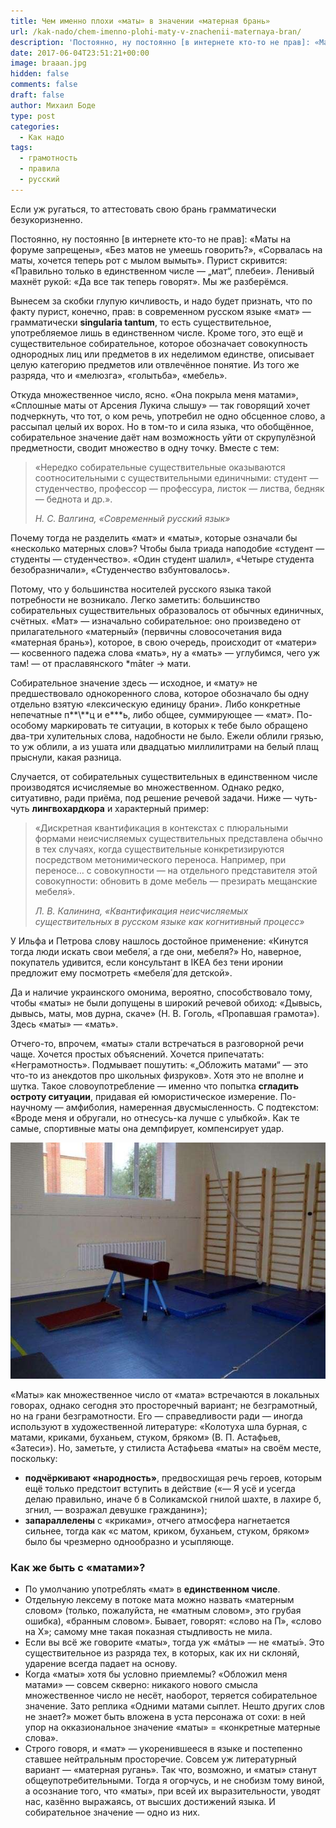 ```yaml
---
title: Чем именно плохи «маты» в значении «матерная брань»
url: /kak-nado/chem-imenno-plohi-maty-v-znachenii-maternaya-bran/
description: 'Постоянно, ну постоянно [в интернете кто-то не прав]: «Маты на форуме запрещены», «Без матов не умеешь говорить?», «Сорвалась на маты, хочется теперь рот с мылом вымыть». Пурист скривится: «Правильно только в единственном числе — „мат“, плебеи». Ленивый махнёт рукой: «Да все так теперь говорят». Мы же разберёмся.'
date: 2017-06-04T23:51:21+00:00
image: braaan.jpg
hidden: false
comments: false
draft: false
author: Михаил Боде
type: post
categories:
  - Как надо
tags:
  - грамотность
  - правила
  - русский
---
```

Если уж ругаться, то аттестовать свою брань грамматически безукоризненно.

Постоянно, ну постоянно [в интернете кто-то не прав]: «Маты на форуме запрещены», «Без матов не умеешь говорить?», «Сорвалась на маты, хочется теперь рот с мылом вымыть». Пурист скривится: «Правильно только в единственном числе — „мат“, плебеи». Ленивый махнёт рукой: «Да все так теперь говорят». Мы же разберёмся.

Вынесем за скобки глупую кичливость, и надо будет признать, что по факту пурист, конечно, прав: в современном русском языке «мат» — грамматически **singularia tantum**, то есть существительное, употребляемое лишь в единственном числе. Кроме того, это ещё и существительное собирательное, которое обозначает совокупность однородных лиц или предметов в их неделимом единстве, описывает целую категорию предметов или отвлечённое понятие. Из того же разряда, что и «мелюзга», «голытьба», «мебель».

Откуда множественное число, ясно. «Она покрыла меня матами», «Сплошные маты от Арсения Лукича слышу» — так говорящий хочет подчеркнуть, что тот, о ком речь, употребил не одно обсценное слово, а рассыпал целый их ворох. Но в том-то и сила языка, что обобщённое, собирательное значение даёт нам возможность уйти от скрупулёзной предметности, сводит множество в одну точку. Вместе с тем:

> «Нередко собирательные существительные оказываются соотносительными с существительными единичными: студент — студенчество, профессор — профессура, листок — листва, бедняк — беднота и др.».
> 
> _Н. С. Валгина, «Современный русский язык»_

Почему тогда не разделить «мат» и «маты», которые означали бы «несколько матерных слов»? Чтобы была триада наподобие «студент — студенты — студенчество». «Один студент шалил», «Четыре студента безобразничали», «Студенчество взбунтовалось».

Потому, что у большинства носителей русского языка такой потребности не возникало. Легко заметить: большинство собирательных существительных образовалось от обычных единичных, счётных. «Мат» — изначально собирательное: оно произведено от прилагательного «матерный» (первичны словосочетания вида «матерная брань»), которое, в свою очередь, происходит от «матери» — косвенного падежа слова «мать», ну а «мать» — углубимся, чего уж там! — от праславянского *māter → мати.

Собирательное значение здесь — исходное, и «мату» не предшествовало однокоренного слова, которое обозначало бы одну отдельно взятую «лексическую единицу брани». Либо конкретные непечатные п*\*\\*\*ц и е\*\**ь, либо общее, суммирующее — «мат». По-особому маркировать те ситуации, в которых к тебе было обращено два-три хулительных слова, надобности не было. Ежели облили грязью, то уж облили, а из ушата или двадцатью миллилитрами на белый плащ прыснули, какая разница.

Случается, от собирательных существительных в единственном числе производятся исчисляемые во множественном. Однако редко, ситуативно, ради приёма, под решение речевой задачи. Ниже — чуть-чуть **лингвохардкора** и характерный пример:

> «Дискретная квантификация в контекстах с плюральными формами неисчисляемых существительных представлена обычно в тех случаях, когда существительные конкретизируются посредством метонимического переноса. Например, при переносе… с совокупности — на отдельного представителя этой совокупности: обновить в доме мебель — презирать мещанские мебеля́».
> 
> _Л. В. Калинина, «Квантификация неисчисляемых существительных в русском языке как когнитивный процесс»_

У Ильфа и Петрова слову нашлось достойное применение: «Кинутся тогда люди искать свои мебеля́, а где они, мебеля́?» Но, наверное, покупатель удивится, если консультант в IKEA без тени иронии предложит ему посмотреть «мебеля́ для детской».

Да и наличие украинского омонима, вероятно, способствовало тому, чтобы «маты» не были допущены в широкий речевой обиход: «Дывысь, дывысь, маты, мов дурна, скаче» (Н. В. Гоголь, «Пропавшая грамота»). Здесь «маты» — «мать».

Отчего-то, впрочем, «маты» стали встречаться в разговорной речи чаще. Хочется простых объяснений. Хочется припечатать: «Неграмотность». Подмывает пошутить: «„Обложить матами“ — это что-то из анекдотов про школьных физруков». Хотя это не вполне и шутка. Такое словоупотребление — именно что попытка **сгладить остроту ситуации**, придавая ей юмористическое измерение. По-научному — амфиболия, намеренная двусмысленность. С подтекстом: «Вроде меня и обругали, но отнесусь-ка лучше с улыбкой». Как те самые, спортивные маты она демпфирует, компенсирует удар.

![Вот эти маты — счётные. Вот эти маты — смягчают](maaaat.jpg)

«Маты» как множественное число от «мата» встречаются в локальных говорах, однако сегодня это просторечный вариант; не безграмотный, но на грани безграмотности. Его — справедливости ради — иногда используют в художественной литературе: «Колотуха шла бурная, с матами, криками, буханьем, стуком, бряком» (В. П. Астафьев, «Затеси»). Но, заметьте, у стилиста Астафьева «маты» на своём месте, поскольку:
- **подчёркивают «народность»**, предвосхищая речь героев, которым ещё только предстоит вступить в действие («— Я усё и усегда делаю правильно, иначе б в Соликамской гнилой шахте, в лахире б, згнил, — возражал девушке гражданин»);
- **запараллелены** с «криками», отчего атмосфера нагнетается сильнее, тогда как «с матом, криком, буханьем, стуком, бряком» было бы чрезмерно однообразно и усыпляюще.

### Как же быть с «матами»?

- По умолчанию употреблять «мат» в **единственном числе**.
- Отдельную лексему в потоке мата можно назвать «матерным словом» (только, пожалуйста, не «матным словом», это грубая ошибка), «бранным словом». Бывает, говорят: «слово на П», «слово на Х»; самому мне такая показная стыдливость не мила.
- Если вы всё же говорите «маты», тогда уж «мáты» — не «маты́». Это существительное из разряда тех, в которых, как их ни склоняй, ударение всегда падает на основу.
- Когда «маты» хотя бы условно приемлемы? «Обложил меня матами» — совсем скверно: никакого нового смысла множественное число не несёт, наоборот, теряется собирательное значение. Зато реплика «Одними матами сыплет. Нешто других слов не знает?» может быть вложена в уста персонажа от сохи: в ней упор на окказиональное значение «маты» = «конкретные матерные слова».
- Строго говоря, и «мат» — укоренившееся в языке и постепенно ставшее нейтральным просторечие. Совсем уж литературный вариант — «матерная ругань». Так что, возможно, и «маты» станут общеупотребительными. Тогда я огорчусь, и не снобизм тому виной, а осознание того, что «маты», при всей их выразительности, уводят нас, казённо выражаясь, от высших достижений языка. И собирательное значение — одно из них.